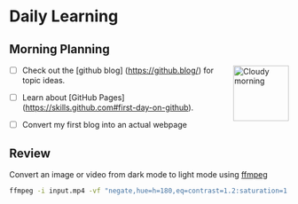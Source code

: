 # Daily Learning

## Morning Planning

<img alt = "Cloudy morning" src = "https://octodex.github.com/images/cloud.jpg" width="100" align="right">

- [ ] Check out the [github blog] (https://github.blog/) for topic ideas.
- [ ] Learn about [GitHub Pages] (https://skills.github.com#first-day-on-github).
- [ ] Convert my first blog into an actual webpage



## Review

Convert an image or video from dark mode to light mode using [ffmpeg](https://www.ffmpeg.org)

```bash
ffmpeg -i input.mp4 -vf "negate,hue=h=180,eq=contrast=1.2:saturation=1.1" output.mp4
```

